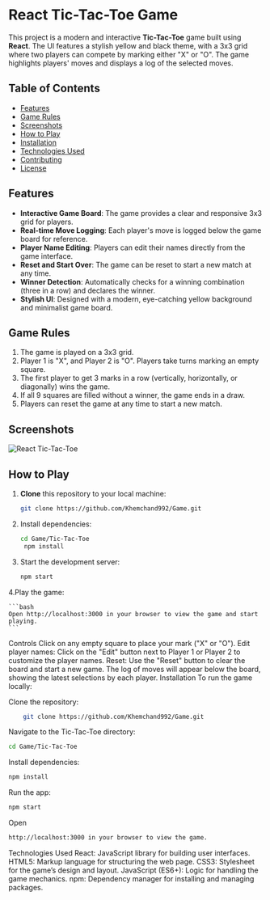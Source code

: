 # React Tic-Tac-Toe Game

This project is a modern and interactive **Tic-Tac-Toe** game built using **React**. The UI features a stylish yellow and black theme, with a 3x3 grid where two players can compete by marking either "X" or "O". The game highlights players' moves and displays a log of the selected moves.

## Table of Contents

- [Features](#features)
- [Game Rules](#game-rules)
- [Screenshots](#screenshots)
- [How to Play](#how-to-play)
- [Installation](#installation)
- [Technologies Used](#technologies-used)
- [Contributing](#contributing)
- [License](#license)

## Features

- **Interactive Game Board**: The game provides a clear and responsive 3x3 grid for players.
- **Real-time Move Logging**: Each player's move is logged below the game board for reference.
- **Player Name Editing**: Players can edit their names directly from the game interface.
- **Reset and Start Over**: The game can be reset to start a new match at any time.
- **Winner Detection**: Automatically checks for a winning combination (three in a row) and declares the winner.
- **Stylish UI**: Designed with a modern, eye-catching yellow background and minimalist game board.

## Game Rules

1. The game is played on a 3x3 grid.
2. Player 1 is "X", and Player 2 is "O". Players take turns marking an empty square.
3. The first player to get 3 marks in a row (vertically, horizontally, or diagonally) wins the game.
4. If all 9 squares are filled without a winner, the game ends in a draw.
5. Players can reset the game at any time to start a new match.

## Screenshots

![React Tic-Tac-Toe](path-to-your-image.png)

## How to Play

1. **Clone** this repository to your local machine:
   ```bash
   git clone https://github.com/Khemchand992/Game.git
2. Install dependencies:
   ```bash
   cd Game/Tic-Tac-Toe
    npm install
3. Start the development server:
   ```bash
   npm start
   ```
4.Play the game: 

    ```bash
    Open http://localhost:3000 in your browser to view the game and start playing.
    ```
Controls
Click on any empty square to place your mark ("X" or "O").
Edit player names: Click on the "Edit" button next to Player 1 or Player 2 to customize the player names.
Reset: Use the "Reset" button to clear the board and start a new game.
The log of moves will appear below the board, showing the latest selections by each player.
Installation
To run the game locally:

Clone the repository:
```bash
    git clone https://github.com/Khemchand992/Game.git
```
Navigate to the Tic-Tac-Toe directory:
```bash
cd Game/Tic-Tac-Toe
```
Install dependencies:
```bash
npm install
```
Run the app:
```bash
npm start
```
Open 
```bash
http://localhost:3000 in your browser to view the game.
```
Technologies Used
React: JavaScript library for building user interfaces.
HTML5: Markup language for structuring the web page.
CSS3: Stylesheet for the game’s design and layout.
JavaScript (ES6+): Logic for handling the game mechanics.
npm: Dependency manager for installing and managing packages.



